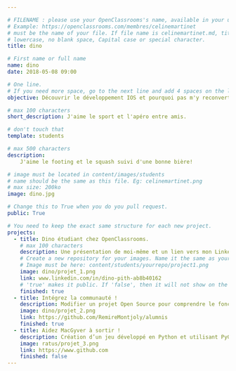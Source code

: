 ```yaml
---

# FILENAME : please use your OpenClassrooms's name, available in your url.
# Example: https://openclassrooms.com/membres/celinemartinet
# must be the name of your file. If file name is celinemartinet.md, title is celinemartinet.
# lowercase, no blank space, Capital case or special character.
title: dino

# First name or full name
name: dino
date: 2018-05-08 09:00

# One line.
# If you need more space, go to the next line and add 4 spaces on the left, as in 'description'.
objective: Découvrir le développement IOS et pourquoi pas m'y reconvertir.

# max 100 characters
short_description: J'aime le sport et l'apéro entre amis.

# don't touch that
template: students

# max 500 characters
description:
    J'aime le footing et le squash suivi d'une bonne bière!

# image must be located in content/images/students
# name should be the same as this file. Eg: celinemartinet.png
# max size: 200ko
image: dino.jpg

# Change this to True when you do you pull request.
public: True

# You need to keep the exact same structure for each new project.
projects:
  - title: Dino étudiant chez OpenClassrooms.
    # max 100 characters
    description: Une présentation de moi-même et un lien vers mon LinkedIn.
    # Create a new repository for your images. Name it the same as your nickname and profile picture.
    # Image must be here: content/students/yourrepo/project1.png
    image: dino/projet_1.png
    link: www.linkedin.com/in/dino-pith-ab8b40162
    # 'true' makes it public. If 'false', then it will not show on the website.
    finished: true
  - title: Intégrez la communauté !
    description: Modifier un projet Open Source pour comprendre le fonctionnement de Git, de Github et des pull requests.
    image: dino/projet_2.png
    link: https://github.com/RemireMontjoly/alumnis
    finished: true
  - title: Aidez MacGyver à sortir !
    description: Création d’un jeu développé en Python et utilisant PyGame.
    image: ratus/projet_3.png
    link: https://www.github.com
    finished: false
---
```

